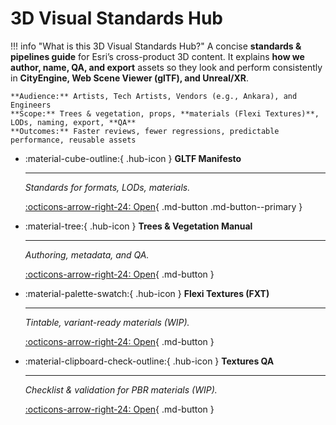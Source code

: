 # 3D Visual Standards Hub

!!! info "What is this 3D Visual Standards Hub?"
    A concise **standards & pipelines guide** for Esri’s cross-product 3D content.
    It explains **how we author, name, QA, and export** assets so they look and
    perform consistently in **CityEngine, Web Scene Viewer (glTF), and Unreal/XR**.

    **Audience:** Artists, Tech Artists, Vendors (e.g., Ankara), and Engineers  
    **Scope:** Trees & vegetation, props, **materials (Flexi Textures)**, LODs, naming, export, **QA**  
    **Outcomes:** Faster reviews, fewer regressions, predictable performance, reusable assets

<div class="grid cards" markdown>

-   :material-cube-outline:{ .hub-icon }
    **GLTF Manifesto**
    
    ---
    
    _Standards for formats, LODs, materials._
    
    [:octicons-arrow-right-24: Open](gltf/introduction.md){ .md-button .md-button--primary }

-   :material-tree:{ .hub-icon }
    **Trees & Vegetation Manual**
    
    ---
    
    _Authoring, metadata, and QA._
    
    [:octicons-arrow-right-24: Open](vegetation/introduction.md){ .md-button }

-   :material-palette-swatch:{ .hub-icon }
    **Flexi Textures (FXT)**
    
    ---
    
    _Tintable, variant-ready materials (WIP)._
    
    [:octicons-arrow-right-24: Open](materials/flexi_textures.md){ .md-button }

-   :material-clipboard-check-outline:{ .hub-icon }
    **Textures QA**
    
    ---
    
    _Checklist & validation for PBR materials (WIP)._
    
    [:octicons-arrow-right-24: Open](materials/qa_materials.md){ .md-button }

</div>
